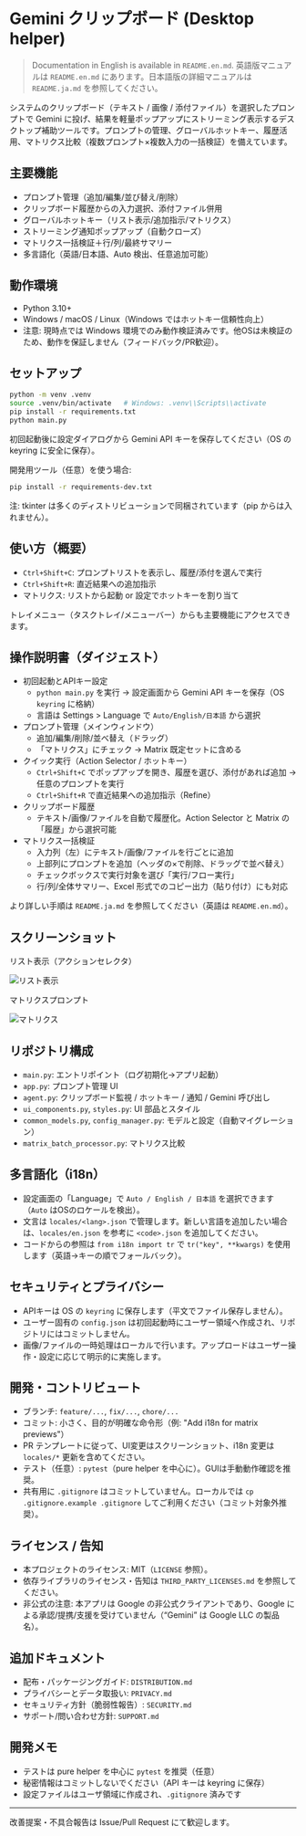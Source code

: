 # Gemini クリップボード (Desktop helper)

> Documentation in English is available in `README.en.md`.
> 英語版マニュアルは `README.en.md` にあります。日本語版の詳細マニュアルは `README.ja.md` を参照してください。

システムのクリップボード（テキスト / 画像 / 添付ファイル）を選択したプロンプトで Gemini に投げ、結果を軽量ポップアップにストリーミング表示するデスクトップ補助ツールです。プロンプトの管理、グローバルホットキー、履歴活用、マトリクス比較（複数プロンプト×複数入力の一括検証）を備えています。

## 主要機能
- プロンプト管理（追加/編集/並び替え/削除）
- クリップボード履歴からの入力選択、添付ファイル併用
- グローバルホットキー（リスト表示/追加指示/マトリクス）
- ストリーミング通知ポップアップ（自動クローズ）
- マトリクス一括検証＋行/列/最終サマリー
- 多言語化（英語/日本語、Auto 検出、任意追加可能）

## 動作環境
- Python 3.10+
- Windows / macOS / Linux（Windows ではホットキー信頼性向上）
- 注意: 現時点では Windows 環境でのみ動作検証済みです。他OSは未検証のため、動作を保証しません（フィードバック/PR歓迎）。

## セットアップ
```bash
python -m venv .venv
source .venv/bin/activate   # Windows: .venv\\Scripts\\activate
pip install -r requirements.txt
python main.py
```
初回起動後に設定ダイアログから Gemini API キーを保存してください（OS の keyring に安全に保存）。

開発用ツール（任意）を使う場合:
```bash
pip install -r requirements-dev.txt
```

注: tkinter は多くのディストリビューションで同梱されています（pip からは入れません）。

## 使い方（概要）
- `Ctrl+Shift+C`: プロンプトリストを表示し、履歴/添付を選んで実行
- `Ctrl+Shift+R`: 直近結果への追加指示
- マトリクス: リストから起動 or 設定でホットキーを割り当て

トレイメニュー（タスクトレイ/メニューバー）からも主要機能にアクセスできます。

## 操作説明書（ダイジェスト）
- 初回起動とAPIキー設定
  - `python main.py` を実行 → 設定画面から Gemini API キーを保存（OS `keyring` に格納）
  - 言語は Settings > Language で `Auto/English/日本語` から選択
- プロンプト管理（メインウィンドウ）
  - 追加/編集/削除/並べ替え（ドラッグ）
  - 「マトリクス」にチェック → Matrix 既定セットに含める
- クイック実行（Action Selector / ホットキー）
  - `Ctrl+Shift+C` でポップアップを開き、履歴を選び、添付があれば追加 → 任意のプロンプトを実行
  - `Ctrl+Shift+R` で直近結果への追加指示（Refine）
- クリップボード履歴
  - テキスト/画像/ファイルを自動で履歴化。Action Selector と Matrix の「履歴」から選択可能
- マトリクス一括検証
  - 入力列（左）にテキスト/画像/ファイルを行ごとに追加
  - 上部列にプロンプトを追加（ヘッダの×で削除、ドラッグで並べ替え）
  - チェックボックスで実行対象を選び「実行/フロー実行」
  - 行/列/全体サマリー、Excel 形式でのコピー出力（貼り付け）にも対応

より詳しい手順は `README.ja.md` を参照してください（英語は `README.en.md`）。

## スクリーンショット

リスト表示（アクションセレクタ）

![リスト表示](./img/listview_ja.png)

マトリクスプロンプト

![マトリクス](./img/matrix_ja.png)

## リポジトリ構成
- `main.py`: エントリポイント（ログ初期化→アプリ起動）
- `app.py`: プロンプト管理 UI
- `agent.py`: クリップボード監視 / ホットキー / 通知 / Gemini 呼び出し
- `ui_components.py`, `styles.py`: UI 部品とスタイル
- `common_models.py`, `config_manager.py`: モデルと設定（自動マイグレーション）
- `matrix_batch_processor.py`: マトリクス比較

## 多言語化（i18n）
- 設定画面の「Language」で `Auto / English / 日本語` を選択できます（`Auto` はOSのロケールを検出）。
- 文言は `locales/<lang>.json` で管理します。新しい言語を追加したい場合は、`locales/en.json` を参考に `<code>.json` を追加してください。
- コードからの参照は `from i18n import tr` で `tr("key", **kwargs)` を使用します（英語→キーの順でフォールバック）。

## セキュリティとプライバシー
- APIキーは OS の `keyring` に保存します（平文でファイル保存しません）。
- ユーザー固有の `config.json` は初回起動時にユーザー領域へ作成され、リポジトリにはコミットしません。
- 画像/ファイルの一時処理はローカルで行います。アップロードはユーザー操作・設定に応じて明示的に実施します。

## 開発・コントリビュート
- ブランチ: `feature/...`, `fix/...`, `chore/...`
- コミット: 小さく、目的が明確な命令形（例: "Add i18n for matrix previews"）
- PR テンプレートに従って、UI変更はスクリーンショット、i18n 変更は `locales/*` 更新を含めてください。
 - テスト（任意）: `pytest`（pure helper を中心に）。GUIは手動動作確認を推奨。
 - 共有用に `.gitignore` はコミットしていません。ローカルでは `cp .gitignore.example .gitignore` してご利用ください（コミット対象外推奨）。

## ライセンス / 告知
- 本プロジェクトのライセンス: MIT（`LICENSE` 参照）。
- 依存ライブラリのライセンス・告知は `THIRD_PARTY_LICENSES.md` を参照してください。
- 非公式の注意: 本アプリは Google の非公式クライアントであり、Google による承認/提携/支援を受けていません（“Gemini” は Google LLC の製品名）。

## 追加ドキュメント
- 配布・パッケージングガイド: `DISTRIBUTION.md`
- プライバシーとデータ取扱い: `PRIVACY.md`
- セキュリティ方針（脆弱性報告）: `SECURITY.md`
- サポート/問い合わせ方針: `SUPPORT.md`

## 開発メモ
- テストは pure helper を中心に `pytest` を推奨（任意）
- 秘密情報はコミットしないでください（API キーは keyring に保存）
- 設定ファイルはユーザ領域に作成され、`.gitignore` 済みです

---
改善提案・不具合報告は Issue/Pull Request にて歓迎します。
